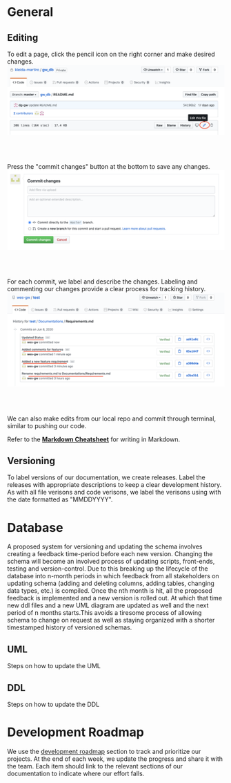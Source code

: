 # General
## Editing 
To edit a page, click the pencil icon on the right corner and make desired changes.
![Edits](Images/editing.png)

<br>
<br>

Press the "commit changes" button at the bottom to save any changes. 
![Commit](Images/commit.png)

<br>
<br>

For each commit, we label and describe the changes. Labeling and commenting our changes provide a clear process for tracking history.
![history](Images/history.png)

<br>
<br>

We can also make edits from our local repo and commit through terminal, similar to pushing our code.

Refer to the [**Markdown Cheatsheet**](https://guides.github.com/features/mastering-markdown/) for writing in Markdown. 

## Versioning
To label versions of our documentation, we create releases. Label the releases with appropriate descriptions to keep a clear development history. As with all file verisons and code verisons, we label the verisons using with the date formatted as "MMDDYYYY".



# Database
A proposed system for versioning and updating the schema involves creating a feedback time-period before each new version. Changing the schema will become an involved process of updating scripts, front-ends, testing and version-control. Due to this breaking up the lifecycle of the database into n-month periods in which feedback from all stakeholders on updating schema (adding and deleting columns, adding tables, changing data types, etc.) is compiled. Once the nth month is hit, all the proposed feedback is implemented and a new version is rolled out. At which that time new ddl files and a new UML diagram are updated as well and the next period of n months starts.This avoids a tiresome process of allowing schema to change on request as well as staying organized with a shorter timestamped history of versioned schemas.

## UML
Steps on how to update the UML

## DDL
Steps on how to update the DDL

# Development Roadmap
We use the [development roadmap]() section to track and prioritize our projects. At the end of each week, we update the progress and share it with the team. Each item should link to the relevant sections of our documentation to indicate where our effort falls. 


